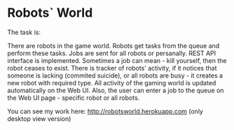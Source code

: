 # Robots` World

The task is:

There are robots in the game world. Robots get tasks from the queue and perform these tasks. Jobs are sent for all robots or persanally. REST API interface is implemented. Sometimes a job can mean - kill yourself, then the robot ceases to exist. There is tracker of robots' activity, if it notices that someone is lacking (commited suicide), or all robots are busy - it creates a new robot with required type. All activity of the gaming world is updated automatically on the Web UI. Also, the user can enter a job to the queue on the Web UI page - specific robot or all robots.
    
You can see my work here: http://robotsworld.herokuapp.com (only desktop view version)